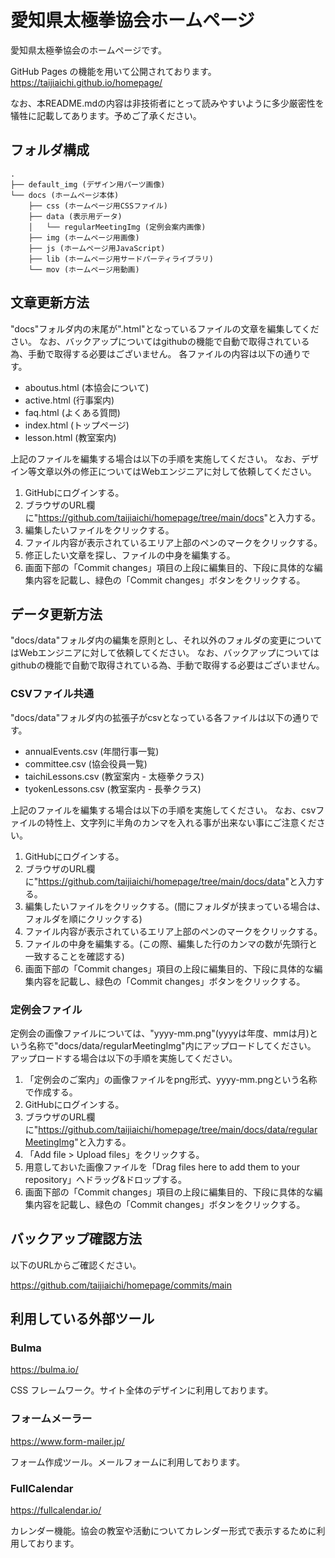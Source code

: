 # 愛知県太極拳協会ホームページ

愛知県太極拳協会のホームページです。

GitHub Pages の機能を用いて公開されております。
<https://taijiaichi.github.io/homepage/>

なお、本README.mdの内容は非技術者にとって読みやすいように多少厳密性を犠牲に記載してあります。予めご了承ください。

## フォルダ構成

```text
.
├── default_img (デザイン用パーツ画像)
└── docs (ホームページ本体)
    ├── css (ホームページ用CSSファイル)
    ├── data (表示用データ)
    │   └── regularMeetingImg (定例会案内画像)
    ├── img (ホームページ用画像)
    ├── js (ホームページ用JavaScript)
    ├── lib (ホームページ用サードパーティライブラリ)
    └── mov (ホームページ用動画)
```

## 文章更新方法

"docs"フォルダ内の末尾が".html"となっているファイルの文章を編集してください。
なお、バックアップについてはgithubの機能で自動で取得されている為、手動で取得する必要はございません。
各ファイルの内容は以下の通りです。

+ aboutus.html (本協会について)
+ active.html (行事案内)
+ faq.html (よくある質問)
+ index.html (トップページ)
+ lesson.html (教室案内)

上記のファイルを編集する場合は以下の手順を実施してください。
なお、デザイン等文章以外の修正についてはWebエンジニアに対して依頼してください。

1. GitHubにログインする。
1. ブラウザのURL欄に"<https://github.com/taijiaichi/homepage/tree/main/docs>"と入力する。
1. 編集したいファイルをクリックする。
1. ファイル内容が表示されているエリア上部のペンのマークをクリックする。
1. 修正したい文章を探し、ファイルの中身を編集する。
1. 画面下部の「Commit changes」項目の上段に編集目的、下段に具体的な編集内容を記載し、緑色の「Commit changes」ボタンをクリックする。

## データ更新方法

"docs/data"フォルダ内の編集を原則とし、それ以外のフォルダの変更についてはWebエンジニアに対して依頼してください。
なお、バックアップについてはgithubの機能で自動で取得されている為、手動で取得する必要はございません。

### CSVファイル共通

"docs/data"フォルダ内の拡張子がcsvとなっている各ファイルは以下の通りです。

+ annualEvents.csv (年間行事一覧)
+ committee.csv (協会役員一覧)
+ taichiLessons.csv (教室案内 - 太極拳クラス)
+ tyokenLessons.csv (教室案内 - 長拳クラス)

上記のファイルを編集する場合は以下の手順を実施してください。
なお、csvファイルの特性上、文字列に半角のカンマを入れる事が出来ない事にご注意ください。

1. GitHubにログインする。
1. ブラウザのURL欄に"<https://github.com/taijiaichi/homepage/tree/main/docs/data>"と入力する。
1. 編集したいファイルをクリックする。(間にフォルダが挟まっている場合は、フォルダを順にクリックする)
1. ファイル内容が表示されているエリア上部のペンのマークをクリックする。
1. ファイルの中身を編集する。(この際、編集した行のカンマの数が先頭行と一致することを確認する)
1. 画面下部の「Commit changes」項目の上段に編集目的、下段に具体的な編集内容を記載し、緑色の「Commit changes」ボタンをクリックする。

### 定例会ファイル

定例会の画像ファイルについては、"yyyy-mm.png"(yyyyは年度、mmは月)という名称で"docs/data/regularMeetingImg"内にアップロードしてください。
アップロードする場合は以下の手順を実施してください。

1. 「定例会のご案内」の画像ファイルをpng形式、yyyy-mm.pngという名称で作成する。
1. GitHubにログインする。
1. ブラウザのURL欄に"<https://github.com/taijiaichi/homepage/tree/main/docs/data/regularMeetingImg>"と入力する。
1. 「Add file > Upload files」をクリックする。
1. 用意しておいた画像ファイルを「Drag files here to add them to your repository」へドラッグ&ドロップする。
1. 画面下部の「Commit changes」項目の上段に編集目的、下段に具体的な編集内容を記載し、緑色の「Commit changes」ボタンをクリックする。

## バックアップ確認方法

以下のURLからご確認ください。

<https://github.com/taijiaichi/homepage/commits/main>

## 利用している外部ツール

### Bulma

<https://bulma.io/>

CSS フレームワーク。サイト全体のデザインに利用しております。

### フォームメーラー

<https://www.form-mailer.jp/>

フォーム作成ツール。メールフォームに利用しております。

### FullCalendar

<https://fullcalendar.io/>

カレンダー機能。協会の教室や活動についてカレンダー形式で表示するために利用しております。
